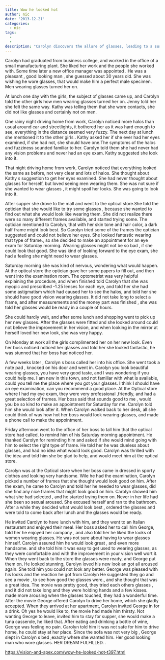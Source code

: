 ```yaml
---
title: Wow he looked hot
author: nic
date: '2013-12-21'
categories:
  - nic
tags:
  - 
  - 
description: "Carolyn discovers the allure of glasses, leading to a surprising twist when her boss seeks her advice."
---
```

Carolyn had graduated from business college, and worked in the office of a small manufacturing plant. She liked her work and the people she worked with.
Some time later a new office manager was appointed . He was a pleasant , good looking man , she guessed about 30 years old.
She was wishing he wore glasses, that would make him a perfect male specimen.
Men wearing glasses turned her on.

At lunch one day with the girls, the subject of glasses came up, and Carolyn told the other girls how men wearing glasses turned her on. Jenny told her she felt the same way. Kathy was telling them that she wore contacts, she did not like glasses and certainly not on men.

One rainy night driving home from work, Carolyn noticed more halos than usual around car and streetlights, it bothered her as it was hard enough to see, everything in the distance seemed very fuzzy.
The next day at lunch she mentioned it to the other girls . Kathy asked her if she ever had her eyes examined, if she had not, she should have one.The symptoms of the halos and fuzziness sounded familiar to her.
Carolyn told them she had never had any vision problems and never had an eye exam. Kathy   suggested she look into it.

That night driving home from work, Carolyn noticed that everything looked the same as before, not very clear and lots of halos.
She thought about Kathy s suggestion to get her eyes examined. She had never thought about glasses for herself, but loved seeing men wearing them. She was not sure if she wanted to wear glasses , it might spoil her looks. She was going to look into it.

After supper she drove to the mall and went to the optical store.She told the optician that she would like to try some glasses ,
because she wanted to find out what she would look like wearing them.  She did not realize there were so many different frames available, and started trying some.  The optician mentioned to Carolyn, that with her skin tone and hair color, a dark half frame might look best.  So Carolyn tried some of the frames the optician suggested and could not believe her eyes.
She looked fantastic wearing that type of frame., so she decided to make an appointment for an eye exam for  Saturday morning. 
Wearing glasses might not be so bad , if she could look that good.
She was kind of looking forward to the eye exam, she had a feeling she might need to wear glasses.

Saturday morning she was kind of nervous, wondering what would happen.
At the optical  store the optician gave her some papers to fill out, and then went into the examination room. 
The optometrist was very helpful explaining the procedure, and when finished told Carolyn that  she was myopic and prescribed -1.25 lenses for each eye, and told her she had some astigmatism which had caused her to see the halos, and told her she should have good vision wearing glasses.
It did not take long to  select a frame, and after measurements and the money part was finished , she was told her glasses would be ready in a couple of hours.

She could hardly wait, and after some lunch and shopping went to pick up her new glasses.
After the glasses were fitted and she looked around could not believe the improvement in her vision, and when looking in the mirror at herself loved her new look, she was very happy.

On Monday at work all the girls complimented her on her new look. Even her boss noticed noticed her glasses and told her she looked fantastic, he was stunned that her boss had noticed her.

A few weeks later , Carolyn s boss called her into his office. She went took a note pad , knocked on his door and went in.
Carolyn you look beautiful wearing glasses, you have very good taste, and I was wondering if you could help me. 
I am new in this town, and not familiar with what is available, could you tell me the place where you got your glasses.
I think I should have an eye examination, can you recommend a good place.
At the Optical store where I had my eye exam, they were very professional ,friendly, and had a great selection of frames.
Her boss said that sounds good to me , would you be so kind to make an appointment  for Saturday  for me. Carolyn told him she would look after it.
When Carolyn walked back to her desk, all she could think of was how hot her boss would look wearing glasses, and made a phone call to make the appointment.

Friday afternoon went to the office of her boss to tall him that the optical store had called, to remind him of his Saturday morning appointment.  He thanked Carolyn for reminding him  and asked if she would mind going with him to select the right type of frame.
He told her he was clueless about glasses, and had no idea what would look good.
Carolyn was thrilled with the idea and told him she be glad to help, and would meet him at the optical store.

Carolyn was at the Optical store when her boss came in dressed in sporty clothes and looking very handsome. Wile he had the examination, Carolyn picked a number of frames that she thought would look good on him.
After the exam, he came to Carolyn and told her he needed to wear glasses, did she find any nice frames that might look good on him. Carolyn showed him what she had selected , and he started trying them on. Never in her life had she been so sexual aroused. She excused herself and ran to the bathroom.
After a while they decided what would look best , ordered the glasses and were told to come back after lunch and the glasses would be ready.

He invited Carolyn to have lunch with him, and they went to an Italian restaurant and enjoyed their meal.
Her boss asked her to call him George, told her he enjoyed her company , and also told her he liked the looks of  women wearing glasses. He was not sure about having to wear glasses himself. Carolyn assured him he would look great , and even more handsome.
and she told him it was easy to get used to wearing glasses, as they were comfortable and with the improvement in your vision well wort it.
When they went back to the store the glasses were ready, and George put them on. He looked stunning, Carolyn loved his new look an got all aroused again. She told him you could not look any better.
George was pleased with his looks and the reaction he got from Carolyn
He suggested they go and see a movie , to see how good the glasses were., and she thought that was a great idea.
The movie was pretty good, they tried each others glasses , and it did not take long and they were holding hands and a few kisses.
made more arousing when the glasses touched, they had a wonderful time.
After the movie George offered Carolyn to drive her home, which she gladly accepted.
When they arrived at her apartment, Carolyn invited George in for a drink. Oh yes he would like to, the movie had made him thirsty.
Not wanting George to leave, invited him to stay for supper, she would make a tuna casserole, he liked that.
After eating and drinking a bottle of wine, George was feeling no pain.
Carolyn told him it was not safe for him to drive home, he could stay at her place.
Since the sofa was not very big , George slept in Carolyn s bed ,exactly where she wanted him.
Her good looking man who wore glasses. HER DREAM FULFILLED.
.

https://vision-and-spex.com/wow-he-looked-hot-t397.html
